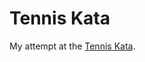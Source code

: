 # Tennis Kata

My attempt at the [Tennis Kata][tennis-kata].

[tennis-kata]: http://codingdojo.org/cgi-bin/wiki.pl?KataTennis